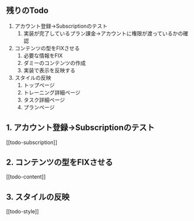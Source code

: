 ## 残りのTodo

1. アカウント登録→Subscriptionのテスト
	1. 実装が完了しているプラン課金→アカウントに権限が渡っているかの確認
2. コンテンツの型をFIXさせる
	1. 必要な情報をFIX
	2. ダミーのコンテンツの作成
	3. 実装で表示を反映する
3. スタイルの反映
	1. トップページ
	2. トレーニング詳細ページ
	3. タスク詳細ページ
	4. プランページ

## 1. アカウント登録→Subscriptionのテスト
[[todo-subscription]]

## 2. コンテンツの型をFIXさせる
[[todo-content]]

## 3. スタイルの反映
[[todo-style]]